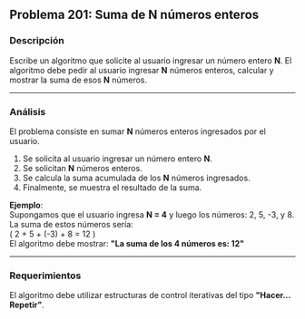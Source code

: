 ## **Problema 201: Suma de N números enteros**

### **Descripción**  
Escribe un algoritmo que solicite al usuario ingresar un número entero **N**. El algoritmo debe pedir al usuario ingresar **N** números enteros, calcular y mostrar la suma de esos **N** números.

---

### **Análisis**  
El problema consiste en sumar **N** números enteros ingresados por el usuario.  
1. Se solicita al usuario ingresar un número entero **N**.  
2. Se solicitan **N** números enteros.  
3. Se calcula la suma acumulada de los **N** números ingresados.  
4. Finalmente, se muestra el resultado de la suma.

**Ejemplo**:  
Supongamos que el usuario ingresa **N = 4** y luego los números: 2, 5, -3, y 8.  
La suma de estos números sería:  
\( 2 + 5 + (-3) + 8 = 12 \)  
El algoritmo debe mostrar: **"La suma de los 4 números es: 12"**

---

### **Requerimientos**  
El algoritmo debe utilizar estructuras de control iterativas del tipo **"Hacer... Repetir"**.
